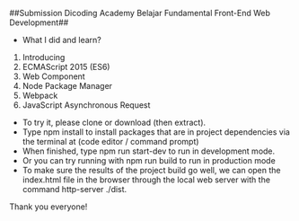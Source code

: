 ##Submission Dicoding Academy Belajar Fundamental Front-End Web Development##

- What I did and learn?

1. Introducing
2. ECMAScript 2015 (ES6)
3. Web Component
4. Node Package Manager
5. Webpack
6. JavaScript Asynchronous Request

- To try it, please clone or download (then extract).
- Type npm install to install packages that are in project dependencies via the terminal at (code editor / command prompt)
- When finished, type npm run start-dev to run in development mode.
- Or you can try running with npm run build to run in production mode
- To make sure the results of the project build go well, we can open the index.html file in the browser through the local web server with the command http-server ./dist.

Thank you everyone!